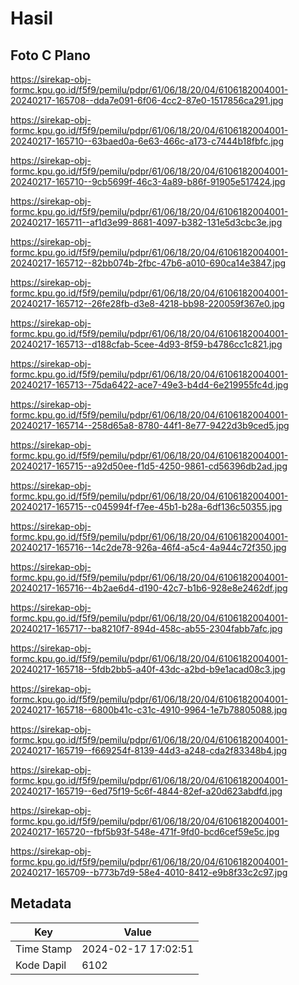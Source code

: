 # Hasil

## Foto C Plano

https://sirekap-obj-formc.kpu.go.id/f5f9/pemilu/pdpr/61/06/18/20/04/6106182004001-20240217-165708--dda7e091-6f06-4cc2-87e0-1517856ca291.jpg

https://sirekap-obj-formc.kpu.go.id/f5f9/pemilu/pdpr/61/06/18/20/04/6106182004001-20240217-165710--63baed0a-6e63-466c-a173-c7444b18fbfc.jpg

https://sirekap-obj-formc.kpu.go.id/f5f9/pemilu/pdpr/61/06/18/20/04/6106182004001-20240217-165710--9cb5699f-46c3-4a89-b86f-91905e517424.jpg

https://sirekap-obj-formc.kpu.go.id/f5f9/pemilu/pdpr/61/06/18/20/04/6106182004001-20240217-165711--af1d3e99-8681-4097-b382-131e5d3cbc3e.jpg

https://sirekap-obj-formc.kpu.go.id/f5f9/pemilu/pdpr/61/06/18/20/04/6106182004001-20240217-165712--82bb074b-2fbc-47b6-a010-690ca14e3847.jpg

https://sirekap-obj-formc.kpu.go.id/f5f9/pemilu/pdpr/61/06/18/20/04/6106182004001-20240217-165712--26fe28fb-d3e8-4218-bb98-220059f367e0.jpg

https://sirekap-obj-formc.kpu.go.id/f5f9/pemilu/pdpr/61/06/18/20/04/6106182004001-20240217-165713--d188cfab-5cee-4d93-8f59-b4786cc1c821.jpg

https://sirekap-obj-formc.kpu.go.id/f5f9/pemilu/pdpr/61/06/18/20/04/6106182004001-20240217-165713--75da6422-ace7-49e3-b4d4-6e219955fc4d.jpg

https://sirekap-obj-formc.kpu.go.id/f5f9/pemilu/pdpr/61/06/18/20/04/6106182004001-20240217-165714--258d65a8-8780-44f1-8e77-9422d3b9ced5.jpg

https://sirekap-obj-formc.kpu.go.id/f5f9/pemilu/pdpr/61/06/18/20/04/6106182004001-20240217-165715--a92d50ee-f1d5-4250-9861-cd56396db2ad.jpg

https://sirekap-obj-formc.kpu.go.id/f5f9/pemilu/pdpr/61/06/18/20/04/6106182004001-20240217-165715--c045994f-f7ee-45b1-b28a-6df136c50355.jpg

https://sirekap-obj-formc.kpu.go.id/f5f9/pemilu/pdpr/61/06/18/20/04/6106182004001-20240217-165716--14c2de78-926a-46f4-a5c4-4a944c72f350.jpg

https://sirekap-obj-formc.kpu.go.id/f5f9/pemilu/pdpr/61/06/18/20/04/6106182004001-20240217-165716--4b2ae6d4-d190-42c7-b1b6-928e8e2462df.jpg

https://sirekap-obj-formc.kpu.go.id/f5f9/pemilu/pdpr/61/06/18/20/04/6106182004001-20240217-165717--ba8210f7-894d-458c-ab55-2304fabb7afc.jpg

https://sirekap-obj-formc.kpu.go.id/f5f9/pemilu/pdpr/61/06/18/20/04/6106182004001-20240217-165718--5fdb2bb5-a40f-43dc-a2bd-b9e1acad08c3.jpg

https://sirekap-obj-formc.kpu.go.id/f5f9/pemilu/pdpr/61/06/18/20/04/6106182004001-20240217-165718--6800b41c-c31c-4910-9964-1e7b78805088.jpg

https://sirekap-obj-formc.kpu.go.id/f5f9/pemilu/pdpr/61/06/18/20/04/6106182004001-20240217-165719--f669254f-8139-44d3-a248-cda2f83348b4.jpg

https://sirekap-obj-formc.kpu.go.id/f5f9/pemilu/pdpr/61/06/18/20/04/6106182004001-20240217-165719--6ed75f19-5c6f-4844-82ef-a20d623abdfd.jpg

https://sirekap-obj-formc.kpu.go.id/f5f9/pemilu/pdpr/61/06/18/20/04/6106182004001-20240217-165720--fbf5b93f-548e-471f-9fd0-bcd6cef59e5c.jpg

https://sirekap-obj-formc.kpu.go.id/f5f9/pemilu/pdpr/61/06/18/20/04/6106182004001-20240217-165709--b773b7d9-58e4-4010-8412-e9b8f33c2c97.jpg


## Metadata

| Key        | Value               |
| ---------- | ------------------- |
| Time Stamp | 2024-02-17 17:02:51 |
| Kode Dapil | 6102                |



